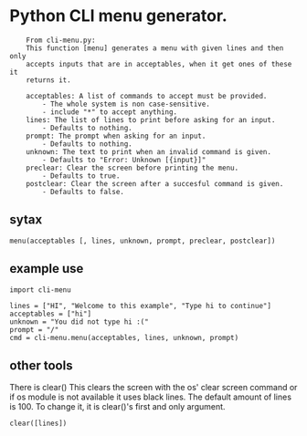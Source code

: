 # Python CLI menu generator.
```
    From cli-menu.py:
    This function [menu] generates a menu with given lines and then only
    accepts inputs that are in acceptables, when it get ones of these it
    returns it.
     
    acceptables: A list of commands to accept must be provided.
        - The whole system is non case-sensitive.
        - include "*" to accept anything.
    lines: The list of lines to print before asking for an input.
        - Defaults to nothing.
    prompt: The prompt when asking for an input.
        - Defaults to nothing.
    unknown: The text to print when an invalid command is given.
        - Defaults to "Error: Unknown [{input}]"
    preclear: Clear the screen before printing the menu.
        - Defaults to true.
    postclear: Clear the screen after a succesful command is given.
        - Defaults to false.
```

## sytax      
```
menu(acceptables [, lines, unknown, prompt, preclear, postclear])
```

## example use
```
import cli-menu

lines = ["HI", "Welcome to this example", "Type hi to continue"]
acceptables = ["hi"]
unknown = "You did not type hi :("
prompt = "/"
cmd = cli-menu.menu(acceptables, lines, unknown, prompt)
```

## other tools
There is clear()
This clears the screen with the os' clear screen command or if os module is not available it uses black lines.
The default amount of lines is 100. To change it, it is clear()'s first and only argument.
```
clear([lines])
```
